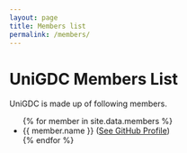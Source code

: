 ```yaml
---
layout: page
title: Members list
permalink: /members/
---
```


# UniGDC Members List

UniGDC is made up of following members.

<ul id="members">
{% for member in site.data.members %}
    <li>  {{ member.name }} <a href="mailto:{{ member.email }}" class="member-contact"><i class="fa fa-envelope-o"></i></a> (<a href="https://github.com/{{ member.contact.github }}" class="member-contact">See GitHub Profile</a>) </li>
{% endfor %}
</ul>